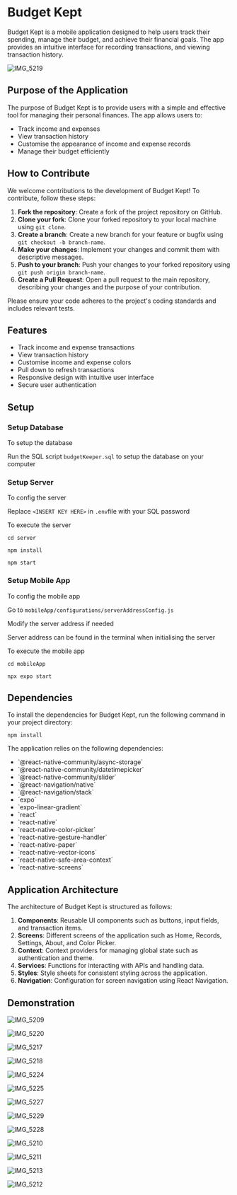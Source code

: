 
# Budget Kept

Budget Kept is a mobile application designed to help users track their spending, manage their budget, and achieve their financial goals. The app provides an intuitive interface for recording transactions, and viewing transaction history.

![IMG_5219](https://github.com/wengchonglao0124/Budget-Kept-App/assets/85862169/3ef7d489-47b8-4a75-82fd-5f5d5511f989)

## Purpose of the Application

The purpose of Budget Kept is to provide users with a simple and effective tool for managing their personal finances. The app allows users to:
- Track income and expenses
- View transaction history
- Customise the appearance of income and expense records
- Manage their budget efficiently

## How to Contribute

We welcome contributions to the development of Budget Kept! To contribute, follow these steps:
1. **Fork the repository**: Create a fork of the project repository on GitHub.
2. **Clone your fork**: Clone your forked repository to your local machine using `git clone`.
3. **Create a branch**: Create a new branch for your feature or bugfix using `git checkout -b branch-name`.
4. **Make your changes**: Implement your changes and commit them with descriptive messages.
5. **Push to your branch**: Push your changes to your forked repository using `git push origin branch-name`.
6. **Create a Pull Request**: Open a pull request to the main repository, describing your changes and the purpose of your contribution.

Please ensure your code adheres to the project's coding standards and includes relevant tests.

## Features

- Track income and expense transactions
- View transaction history
- Customise income and expense colors
- Pull down to refresh transactions
- Responsive design with intuitive user interface
- Secure user authentication

## Setup

### Setup Database

To setup the database 

Run the SQL script `budgetKeeper.sql` to setup the database on your computer

### Setup Server

To config the server

Replace `<INSERT KEY HERE>` in `.env`file with your SQL password

To execute the server 

`cd server`

`npm install`

`npm start`

### Setup Mobile App

To config the mobile app

Go to `mobileApp/configurations/serverAddressConfig.js`

Modify the server address if needed

Server address can be found in the terminal when initialising the server

To execute the mobile app

`cd mobileApp`

`npx expo start`


## Dependencies

To install the dependencies for Budget Kept, run the following command in your project directory:

`npm install`

The application relies on the following dependencies:

- \`@react-native-community/async-storage\`
- \`@react-native-community/datetimepicker\`
- \`@react-native-community/slider\`
- \`@react-navigation/native\`
- \`@react-navigation/stack\`
- \`expo\`
- \`expo-linear-gradient\`
- \`react\`
- \`react-native\`
- \`react-native-color-picker\`
- \`react-native-gesture-handler\`
- \`react-native-paper\`
- \`react-native-vector-icons\`
- \`react-native-safe-area-context\`
- \`react-native-screens\`

## Application Architecture

The architecture of Budget Kept is structured as follows:

1. **Components**: Reusable UI components such as buttons, input fields, and transaction items.
2. **Screens**: Different screens of the application such as Home, Records, Settings, About, and Color Picker.
3. **Context**: Context providers for managing global state such as authentication and theme.
4. **Services**: Functions for interacting with APIs and handling data.
5. **Styles**: Style sheets for consistent styling across the application.
6. **Navigation**: Configuration for screen navigation using React Navigation.

## Demonstration

![IMG_5209](https://github.com/wengchonglao0124/Budget-Kept-App/assets/85862169/56d2cbd3-aeb7-4c71-9dda-88090bc36f02)

![IMG_5220](https://github.com/wengchonglao0124/Budget-Kept-App/assets/85862169/e443fbe5-50a4-497a-a2be-ff9a7318823c)

![IMG_5217](https://github.com/wengchonglao0124/Budget-Kept-App/assets/85862169/0a2f5c15-522f-4bcc-9747-aa0e6c27995f)

![IMG_5218](https://github.com/wengchonglao0124/Budget-Kept-App/assets/85862169/ed75e5b0-c620-4cba-ae83-0763c9547d7b)

![IMG_5224](https://github.com/wengchonglao0124/Budget-Kept-App/assets/85862169/8c18cc25-7578-4f4b-b67b-36621ba5033f)

![IMG_5225](https://github.com/wengchonglao0124/Budget-Kept-App/assets/85862169/3cc5cc54-da57-4d3d-8c65-6cc1d3e174cd)

![IMG_5227](https://github.com/wengchonglao0124/Budget-Kept-App/assets/85862169/b37367f2-8a00-4b49-9974-d4d1ebee11a8)

![IMG_5229](https://github.com/wengchonglao0124/Budget-Kept-App/assets/85862169/b2a3fbb1-abc2-4cf0-8c57-9d413acf59ea)

![IMG_5228](https://github.com/wengchonglao0124/Budget-Kept-App/assets/85862169/be4d0d41-e792-43a4-b568-aa9d41a57973)

![IMG_5210](https://github.com/wengchonglao0124/Budget-Kept-App/assets/85862169/7426723f-b017-45ac-8aa7-03c5cd89cee9)

![IMG_5211](https://github.com/wengchonglao0124/Budget-Kept-App/assets/85862169/408aeb78-726d-4759-af08-1c3c424a7db3)

![IMG_5213](https://github.com/wengchonglao0124/Budget-Kept-App/assets/85862169/3e794b9c-56c1-4d4b-a38b-fb8ae0d4769e)

![IMG_5212](https://github.com/wengchonglao0124/Budget-Kept-App/assets/85862169/48ddb3ee-c54c-4f6a-bd03-40af9c163cdf)
